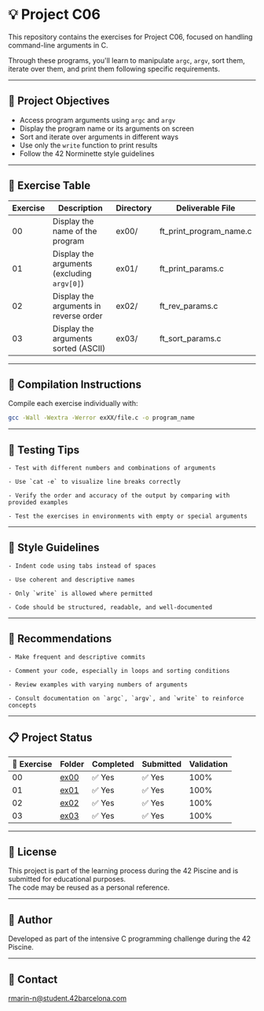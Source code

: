 # 💡 Project C06

This repository contains the exercises for Project C06, focused on handling command-line arguments in C.

Through these programs, you'll learn to manipulate `argc`, `argv`, sort them, iterate over them, and print them following specific requirements.

---

## 🎯 Project Objectives

- Access program arguments using `argc` and `argv`  
- Display the program name or its arguments on screen  
- Sort and iterate over arguments in different ways  
- Use only the `write` function to print results  
- Follow the 42 Norminette style guidelines

---

## 📁 Exercise Table

| Exercise | Description                              | Directory | Deliverable File           |
|----------|------------------------------------------|-----------|-----------------------------|
| 00       | Display the name of the program          | ex00/     | ft_print_program_name.c     |
| 01       | Display the arguments (excluding `argv[0]`) | ex01/   | ft_print_params.c           |
| 02       | Display the arguments in reverse order   | ex02/     | ft_rev_params.c             |
| 03       | Display the arguments sorted (ASCII)     | ex03/     | ft_sort_params.c            |

---

## 🔧 Compilation Instructions

Compile each exercise individually with:

```bash
gcc -Wall -Wextra -Werror exXX/file.c -o program_name
```

---

## 🧪 Testing Tips

    - Test with different numbers and combinations of arguments  
    
    - Use `cat -e` to visualize line breaks correctly  
    
    - Verify the order and accuracy of the output by comparing with provided examples  
    
    - Test the exercises in environments with empty or special arguments

---

## 📐 Style Guidelines

    - Indent code using tabs instead of spaces  
    
    - Use coherent and descriptive names  
    
    - Only `write` is allowed where permitted  
    
    - Code should be structured, readable, and well-documented

---

## 📌 Recommendations

    - Make frequent and descriptive commits  
    
    - Comment your code, especially in loops and sorting conditions  
    
    - Review examples with varying numbers of arguments  
    
    - Consult documentation on `argc`, `argv`, and `write` to reinforce concepts

---

## 📋 Project Status

| 🧩 Exercise | Folder       | Completed | Submitted | Validation |
|-------------|--------------|-----------|-----------|------------|
| 00          | [ex00](./ex00/) | ✅ Yes  | ✅ Yes  | 100%       |
| 01          | [ex01](./ex01/) | ✅ Yes  | ✅ Yes  | 100%       |
| 02          | [ex02](./ex02/) | ✅ Yes  | ✅ Yes  | 100%       |
| 03          | [ex03](./ex03/) | ✅ Yes  | ✅ Yes  | 100%       |

---

## 📜 License

This project is part of the learning process during the 42 Piscine and is submitted for educational purposes.  
The code may be reused as a personal reference.

---

## 🙋 Author
Developed as part of the intensive C programming challenge during the 42 Piscine.

---

## 📧 Contact
[rmarin-n@student.42barcelona.com](mailto:rmarin-n@student.42barcelona.com)
